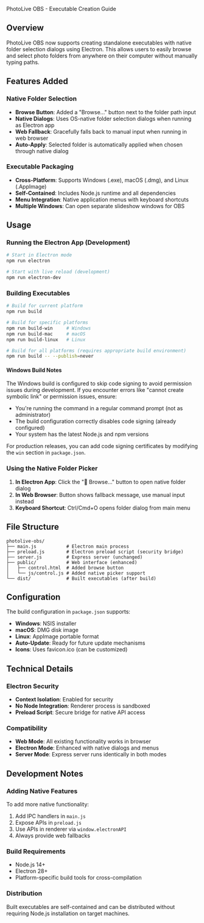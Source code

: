 PhotoLive OBS - Executable Creation Guide

## Overview

PhotoLive OBS now supports creating standalone executables with native folder selection dialogs using Electron. This allows users to easily browse and select photo folders from anywhere on their computer without manually typing paths.

## Features Added

### Native Folder Selection
- **Browse Button**: Added a "Browse..." button next to the folder path input
- **Native Dialogs**: Uses OS-native folder selection dialogs when running as Electron app
- **Web Fallback**: Gracefully falls back to manual input when running in web browser
- **Auto-Apply**: Selected folder is automatically applied when chosen through native dialog

### Executable Packaging
- **Cross-Platform**: Supports Windows (.exe), macOS (.dmg), and Linux (.AppImage)
- **Self-Contained**: Includes Node.js runtime and all dependencies
- **Menu Integration**: Native application menus with keyboard shortcuts
- **Multiple Windows**: Can open separate slideshow windows for OBS

## Usage

### Running the Electron App (Development)

```bash
# Start in Electron mode
npm run electron

# Start with live reload (development)
npm run electron-dev
```

### Building Executables

```bash
# Build for current platform
npm run build

# Build for specific platforms
npm run build-win     # Windows
npm run build-mac     # macOS  
npm run build-linux   # Linux

# Build for all platforms (requires appropriate build environment)
npm run build -- --publish=never
```

#### Windows Build Notes

The Windows build is configured to skip code signing to avoid permission issues during development. If you encounter errors like "cannot create symbolic link" or permission issues, ensure:

- You're running the command in a regular command prompt (not as administrator)
- The build configuration correctly disables code signing (already configured)
- Your system has the latest Node.js and npm versions

For production releases, you can add code signing certificates by modifying the `win` section in `package.json`.

### Using the Native Folder Picker

1. **In Electron App**: Click the "📁 Browse..." button to open native folder dialog
2. **In Web Browser**: Button shows fallback message, use manual input instead
3. **Keyboard Shortcut**: Ctrl/Cmd+O opens folder dialog from main menu

## File Structure

```
photolive-obs/
├── main.js           # Electron main process
├── preload.js        # Electron preload script (security bridge)
├── server.js         # Express server (unchanged)
├── public/           # Web interface (enhanced)
│   ├── control.html  # Added browse button
│   └── js/control.js # Added native picker support
└── dist/             # Built executables (after build)
```

## Configuration

The build configuration in `package.json` supports:

- **Windows**: NSIS installer
- **macOS**: DMG disk image  
- **Linux**: AppImage portable format
- **Auto-Update**: Ready for future update mechanisms
- **Icons**: Uses favicon.ico (can be customized)

## Technical Details

### Electron Security
- **Context Isolation**: Enabled for security
- **No Node Integration**: Renderer process is sandboxed
- **Preload Script**: Secure bridge for native API access

### Compatibility
- **Web Mode**: All existing functionality works in browser
- **Electron Mode**: Enhanced with native dialogs and menus
- **Server Mode**: Express server runs identically in both modes

## Development Notes

### Adding Native Features
To add more native functionality:

1. Add IPC handlers in `main.js`
2. Expose APIs in `preload.js`  
3. Use APIs in renderer via `window.electronAPI`
4. Always provide web fallbacks

### Build Requirements
- Node.js 14+ 
- Electron 28+
- Platform-specific build tools for cross-compilation

### Distribution
Built executables are self-contained and can be distributed without requiring Node.js installation on target machines.